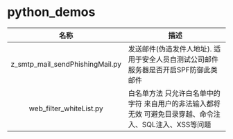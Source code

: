 # python_demos

|名称|描述|
|:-------------:|--|
|z_smtp_mail_sendPhishingMail.py|发送邮件(伪造发件人地址). 适用于安全人员自测试公司邮件服务器是否开启SPF防御此类邮件|
|web_filter_whiteList.py|白名单方法 只允许白名单中的字符 来自用户的非法输入都将无效 可避免目录穿越、命令注入、SQL注入、XSS等问题|
